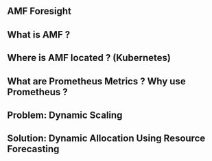 ## AMF Foresight

## What is AMF ?

## Where is AMF located ? (Kubernetes)

## What are Prometheus Metrics ? Why use Prometheus ?

## Problem: Dynamic Scaling 

## Solution: Dynamic Allocation Using Resource Forecasting

